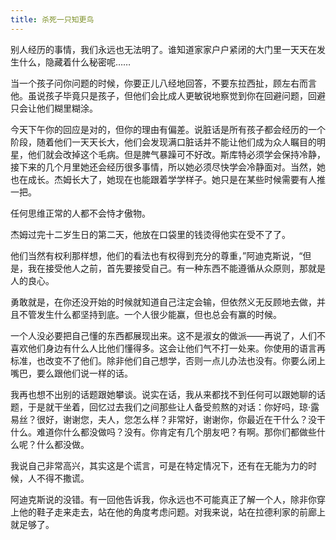 ```yaml
---
title: 杀死一只知更鸟
---
```


别人经历的事情，我们永远也无法明了。谁知道家家户户紧闭的大门里一天天在发生什么，隐藏着什么秘密呢……

当一个孩子问你问题的时候，你要正儿八经地回答，不要东拉西扯，顾左右而言他。虽说孩子毕竟只是孩子，但他们会比成人更敏锐地察觉到你在回避问题，回避只会让他们糊里糊涂。

今天下午你的回应是对的，但你的理由有偏差。说脏话是所有孩子都会经历的一个阶段，随着他们一天天长大，他们会发现满口脏话并不能让他们成为众人瞩目的明星，他们就会改掉这个毛病。但是脾气暴躁可不好改。斯库特必须学会保持冷静，接下来的几个月里她还会经历很多事情，所以她必须尽快学会冷静面对。当然，她也在成长。杰姆长大了，她现在也能跟着学学样子。她只是在某些时候需要有人推一把。

任何思维正常的人都不会恃才傲物。

杰姆过完十二岁生日的第二天，他放在口袋里的钱烫得他实在受不了了。

他们当然有权利那样想，他们的看法也有权得到充分的尊重，”阿迪克斯说，“但是，我在接受他人之前，首先要接受自己。有一种东西不能遵循从众原则，那就是人的良心。

勇敢就是，在你还没开始的时候就知道自己注定会输，但依然义无反顾地去做，并且不管发生什么都坚持到底。一个人很少能赢，但也总会有赢的时候。

一个人没必要把自己懂的东西都展现出来。这不是淑女的做派——再说了，人们不喜欢他们身边有什么人比他们懂得多。这会让他们气不打一处来。你使用的语言再标准，也改变不了他们。除非他们自己想学，否则一点儿办法也没有。你要么闭上嘴巴，要么跟他们说一样的话。

我再也想不出别的话题跟她攀谈。说实在话，我从来都找不到任何可以跟她聊的话题，于是就干坐着，回忆过去我们之间那些让人备受煎熬的对话：你好吗，琼·露易丝？很好，谢谢您，夫人，您怎么样？非常好，谢谢你，你最近在干什么？没干什么。难道你什么都没做吗？没有。你肯定有几个朋友吧？有啊。那你们都做些什么呢？什么都没做。

我说自己非常高兴，其实这是个谎言，可是在特定情况下，还有在无能为力的时候，人不得不撒谎。

阿迪克斯说的没错。有一回他告诉我，你永远也不可能真正了解一个人，除非你穿上他的鞋子走来走去，站在他的角度考虑问题。对我来说，站在拉德利家的前廊上就足够了。
